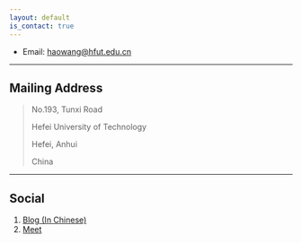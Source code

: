 ```yaml
---
layout: default
is_contact: true
---
```


* Email: [haowang@hfut.edu.cn](mailto:haowang@hfut.edu.cn)

---

## Mailing Address

> No.193, Tunxi Road
> 
> Hefei University of Technology
>
> Hefei, Anhui
>
> China

---

## Social

1. [Blog (In Chinese)](https://blog.waynehfut.com)
2. [Meet](https://meet.waynehfut.com)

